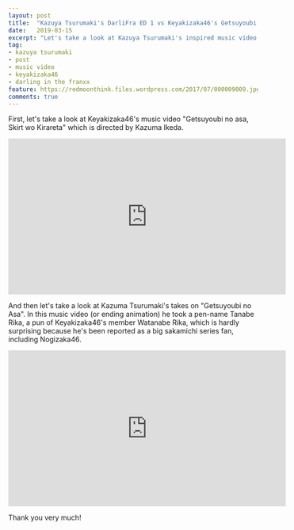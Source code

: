 ```yaml
---
layout: post
title:  "Kazuya Tsurumaki's DarliFra ED 1 vs Keyakizaka46's Getsuyoubi no Asa, Skirt wo Kirareta"
date:   2019-03-15
excerpt: "Let's take a look at Kazuya Tsurumaki's inspired music video."
tag:
- kazuya tsurumaki
- post
- music video
- keyakizaka46
- darling in the franxx
feature: https://redmoonthink.files.wordpress.com/2017/07/000009009.jpg
comments: true
---
```


First, let's take a look at Keyakizaka46's music video "Getsuyoubi no asa, Skirt wo Kirareta" which is directed by Kazuma Ikeda. 
<iframe width="560" height="315" src="https://www.youtube.com/embed/4ohdYZj_ykY" frameborder="0"> </iframe>

And then let's take a look at Kazuma Tsurumaki's takes on "Getsuyoubi no Asa". In this music video (or ending animation) he took a pen-name Tanabe Rika, a pun of Keyakizaka46's member Watanabe Rika, which is hardly surprising because he's been reported as a big sakamichi series fan, including Nogizaka46. 

<iframe width="560" height="315" src="https://www.youtube.com/embed/PieK5u9pPIA" frameborder="0"> </iframe>

Thank you very much! 



